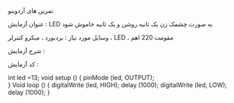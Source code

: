 تمرین های آردوینو

عنوان آزمایش : LED به صورت چشمک زن یک ثانیه روشن و یک ثانیه خاموش شود

وسایل مورد نیاز : بردبورد ، میکرو کنترلر ، LED ، مقومت 220 اهم

شرح آزمایش : 

کد آزمایش : 

int led =13;
void setup () { 
pinMode (led, OUTPUT);  
} 
Void loop () { 
digitalWrite (led, HIGH); 
delay (1000); 
digitalWrite (led, LOW); 
delay (1000); 
}


